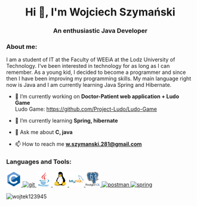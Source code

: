 <h1 align="center">Hi 👋, I'm Wojciech Szymański</h1>
<h3 align="center">An enthusiastic Java Developer</h3>

<h3 align="left">About me:</h3>
<p align="left">
I am a student of IT at the Faculty of WEEiA at the Lodz University of Technology. I've been interested in technology for as long as I can remember. As a young kid, I decided to become a programmer and since then I have been improving my programming skills. My main language right now is Java and I am currently learning Java Spring and Hibernate.
</p>

- 🔭 I’m currently working on **Doctor-Patient web application + Ludo Game**<br>
  Ludo Game: https://github.com/Project-Ludo/Ludo-Game

- 🌱 I’m currently learning **Spring, hibernate**

- 💬 Ask me about **C, java**

- 📫 How to reach me **w.szymanski.281@gmail.com**

<h3 align="left">Languages and Tools:</h3>
<p align="left"> <a href="https://www.cprogramming.com/" target="_blank" rel="noreferrer"> <img src="https://raw.githubusercontent.com/devicons/devicon/master/icons/c/c-original.svg" alt="c" width="40" height="40"/> </a> <a href="https://git-scm.com/" target="_blank" rel="noreferrer"> <img src="https://www.vectorlogo.zone/logos/git-scm/git-scm-icon.svg" alt="git" width="40" height="40"/> </a> <a href="https://www.java.com" target="_blank" rel="noreferrer"> <img src="https://raw.githubusercontent.com/devicons/devicon/master/icons/java/java-original.svg" alt="java" width="40" height="40"/> </a> <a href="https://www.linux.org/" target="_blank" rel="noreferrer"> <img src="https://raw.githubusercontent.com/devicons/devicon/master/icons/linux/linux-original.svg" alt="linux" width="40" height="40"/> </a> <a href="https://www.mysql.com/" target="_blank" rel="noreferrer"> <img src="https://raw.githubusercontent.com/devicons/devicon/master/icons/mysql/mysql-original-wordmark.svg" alt="mysql" width="40" height="40"/> </a> <a href="https://www.postgresql.org" target="_blank" rel="noreferrer"> <img src="https://raw.githubusercontent.com/devicons/devicon/master/icons/postgresql/postgresql-original-wordmark.svg" alt="postgresql" width="40" height="40"/> </a> <a href="https://postman.com" target="_blank" rel="noreferrer"> <img src="https://www.vectorlogo.zone/logos/getpostman/getpostman-icon.svg" alt="postman" width="40" height="40"/> </a> <a href="https://spring.io/" target="_blank" rel="noreferrer"> <img src="https://www.vectorlogo.zone/logos/springio/springio-icon.svg" alt="spring" width="40" height="40"/> </a> </p>


<p><img align="center" src="https://github-readme-streak-stats.herokuapp.com/?user=wojtek123945&" alt="wojtek123945" /></p>
